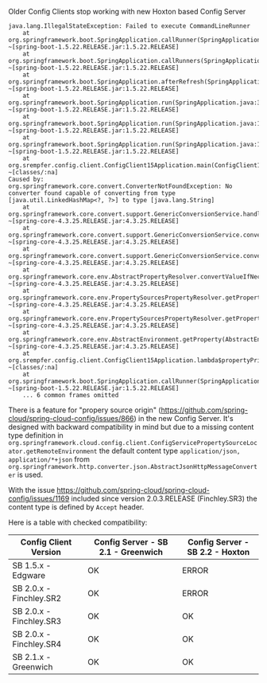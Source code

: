 Older Config Clients stop working with new Hoxton based Config Server

```
java.lang.IllegalStateException: Failed to execute CommandLineRunner
	at org.springframework.boot.SpringApplication.callRunner(SpringApplication.java:707) ~[spring-boot-1.5.22.RELEASE.jar:1.5.22.RELEASE]
	at org.springframework.boot.SpringApplication.callRunners(SpringApplication.java:688) ~[spring-boot-1.5.22.RELEASE.jar:1.5.22.RELEASE]
	at org.springframework.boot.SpringApplication.afterRefresh(SpringApplication.java:675) ~[spring-boot-1.5.22.RELEASE.jar:1.5.22.RELEASE]
	at org.springframework.boot.SpringApplication.run(SpringApplication.java:301) ~[spring-boot-1.5.22.RELEASE.jar:1.5.22.RELEASE]
	at org.springframework.boot.SpringApplication.run(SpringApplication.java:1082) ~[spring-boot-1.5.22.RELEASE.jar:1.5.22.RELEASE]
	at org.springframework.boot.SpringApplication.run(SpringApplication.java:1071) ~[spring-boot-1.5.22.RELEASE.jar:1.5.22.RELEASE]
	at org.srempfer.config.client.ConfigClient15Application.main(ConfigClient15Application.java:13) ~[classes/:na]
Caused by: org.springframework.core.convert.ConverterNotFoundException: No converter found capable of converting from type [java.util.LinkedHashMap<?, ?>] to type [java.lang.String]
	at org.springframework.core.convert.support.GenericConversionService.handleConverterNotFound(GenericConversionService.java:324) ~[spring-core-4.3.25.RELEASE.jar:4.3.25.RELEASE]
	at org.springframework.core.convert.support.GenericConversionService.convert(GenericConversionService.java:206) ~[spring-core-4.3.25.RELEASE.jar:4.3.25.RELEASE]
	at org.springframework.core.convert.support.GenericConversionService.convert(GenericConversionService.java:187) ~[spring-core-4.3.25.RELEASE.jar:4.3.25.RELEASE]
	at org.springframework.core.env.AbstractPropertyResolver.convertValueIfNecessary(AbstractPropertyResolver.java:266) ~[spring-core-4.3.25.RELEASE.jar:4.3.25.RELEASE]
	at org.springframework.core.env.PropertySourcesPropertyResolver.getProperty(PropertySourcesPropertyResolver.java:87) ~[spring-core-4.3.25.RELEASE.jar:4.3.25.RELEASE]
	at org.springframework.core.env.PropertySourcesPropertyResolver.getProperty(PropertySourcesPropertyResolver.java:61) ~[spring-core-4.3.25.RELEASE.jar:4.3.25.RELEASE]
	at org.springframework.core.env.AbstractEnvironment.getProperty(AbstractEnvironment.java:531) ~[spring-core-4.3.25.RELEASE.jar:4.3.25.RELEASE]
	at org.srempfer.config.client.ConfigClient15Application.lambda$propertyPrinter$0(ConfigClient15Application.java:19) ~[classes/:na]
	at org.springframework.boot.SpringApplication.callRunner(SpringApplication.java:704) ~[spring-boot-1.5.22.RELEASE.jar:1.5.22.RELEASE]
	... 6 common frames omitted
```

There is a feature for "propery source origin" (https://github.com/spring-cloud/spring-cloud-config/issues/866) in the new Config Server.
It's designed with backward compatibility in mind but due to a missing content type definition in
`org.springframework.cloud.config.client.ConfigServicePropertySourceLocator.getRemoteEnvironment`
the default content type
`application/json, application/*+json` from `org.springframework.http.converter.json.AbstractJsonHttpMessageConverter` is used.

With the issue https://github.com/spring-cloud/spring-cloud-config/issues/1169 included since version 2.0.3.RELEASE (Finchley.SR3) the content type is defined by `Accept` header.

Here is a table with checked compatibility:

|  Config Client Version  | Config Server - SB 2.1 - Greenwich | Config Server - SB 2.2 - Hoxton |
| ------------------------| ------------- |-------------|
| SB 1.5.x - Edgware      | OK | ERROR |
| SB 2.0.x - Finchley.SR2 | OK | ERROR |
| SB 2.0.x - Finchley.SR3 | OK | OK |
| SB 2.0.x - Finchley.SR4 | OK | OK |
| SB 2.1.x - Greenwich    | OK | OK |
